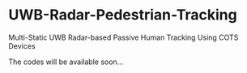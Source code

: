# UWB-Radar-Pedestrian-Tracking
Multi-Static UWB Radar-based Passive Human Tracking Using COTS Devices

The codes will be available soon...
